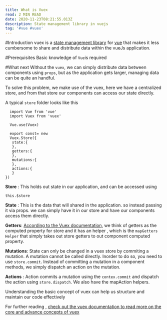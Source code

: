 ```yaml
---
title: What is Vuex
read: 2 MIN READ
date: 2020-11-23T08:21:55.013Z
description: State management library in vuejs
tag: '#vue #vuex'
---
```

\#Introduction vuex is a [state management library](https://vuex.vuejs.org/guide/state.html#single-state-tree) for [vue](https://vuejs.org/) that makes it less cumbersome to share and distribute data within the vueJs application.

\#Prerequisites Basic knowledge of `Vue`is required

\#What next Without the `vuex`, we can simply distribute data between components using `props`, but as the application gets larger, managing data can be quite an handful.

To solve this problem, we make use of the vuex, here we have a centralized store, and from that store our components can access our state directly.

A typical `store` folder looks like this

```vue
  import Vue from 'vue'
  import Vuex from 'vuex'

  Vue.use(Vuex)

  export const= new 
  Vuex.Store({
   state:{
   },
   getters:{
   },
   mutations:{
   },
   actions:{
   }
})
```

**Store** : This holds out state in our application, and can be accessed using 

```vue
this.$store
```

**State** : This is the data that will shared in the application. so instead passing it via props. we can simply have it in our store and have our components access them directly.

**Getters**: [According to the Vuex documentation](https://vuex.vuejs.org/guide/getters.html), we think of getters as the computed property for store and it has an helper , which is the `mapGetters Helper` that simply takes out store getters to out component computed property.

**Mutations**: State can only be changed in a vuex store by commiting a mutation. A mutation cannot be called directly. Inorder to do so, you need to use `store.commit`. Instead of committing a mutation in a component methods, we simply  dispatch an action on the mutation.

**Actions** : Action commits a mutation using the `contex.commit` and dispatch the action using `store.dispatch`. We also have the mapAction helpers.

Understanding the basic concept of vuex can help us structure and maintain our code effectively

For further reading , [check out the vuex documentation to read more on the core and advance concepts of vuex](https://vuex.vuejs.org/#what-is-a-state-management-pattern)
